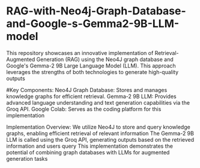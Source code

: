 # RAG-with-Neo4j-Graph-Database-and-Google-s-Gemma2-9B-LLM-model
This repository showcases an innovative implementation of Retrieval-Augmented Generation (RAG) using the Neo4J graph database and Google's Gemma-2 9B Large Language Model (LLM). This approach leverages the strengths of both technologies to generate high-quality outputs

#Key Components:
Neo4J Graph Database: Stores and manages knowledge graphs for efficient retrieval. 
Gemma-2 9B LLM: Provides advanced language understanding and text generation capabilities via the Groq API. 
Google Colab: Serves as the coding platform for this implementation

Implementation Overview:
We utilize Neo4J to store and query knowledge graphs, enabling efficient retrieval of relevant information
The Gemma-2 9B LLM is called using the Groq API, generating outputs based on the retrieved information and users query
This implementation demonstrates the potential of combining graph databases with LLMs for augmented generation tasks
